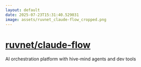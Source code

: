 ```yaml
---
layout: default
date: 2025-07-23T15:31:40.529031
image: assets/ruvnet_claude-flow_cropped.png
---
```


# [ruvnet/claude-flow](https://github.com/ruvnet/claude-flow)

AI orchestration platform with hive-mind agents and dev tools
